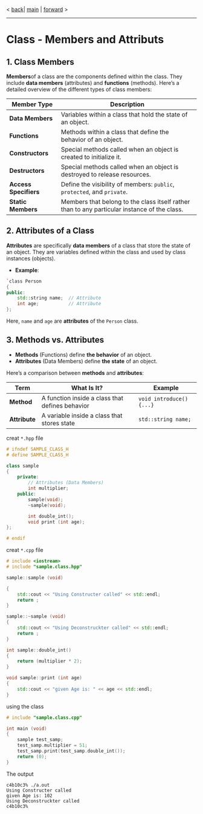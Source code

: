 < [back](cpp00_04_initialization_list.md)| [main](/) | [forward](cpp00_06_visibality.md) >

---

# Class - Members and Attributs 

## 1. Class Members 
**Members**of a class are the components defined within the class. They include **data members** (attributes) and **functions** (methods). Here’s a detailed overview of the different types of class members: 

| **Member Type**       | **Description**                                                                              |
| --------------------- | -------------------------------------------------------------------------------------------- |
| **Data Members**      | Variables within a class that hold the state of an object.                                   |
| **Functions**         | Methods within a class that define the behavior of an object.                                |
| **Constructors**      | Special methods called when an object is created to initialize it.                           |
| **Destructors**       | Special methods called when an object is destroyed to release resources.                     |
| **Access Specifiers** | Define the visibility of members: `public`, `protected`, and `private`.                      |
| **Static Members**    | Members that belong to the class itself rather than to any particular instance of the class. |
## 2. Attributes of a Class

**Attributes** are specifically **data members** of a class that store the state of an object. They are variables defined within the class and used by class instances (objects).

- **Example**:
```cpp
`class Person 
{
public:     
	std::string name;  // Attribute    
	int age;           // Attribute
};
```

Here, `name` and `age` are **attributes** of the `Person` class.

## 3. Methods vs. Attributes

- **Methods** (Functions) define **the behavior** of an object.
- **Attributes** (Data Members) define **the state** of an object.

Here’s a comparison between **methods** and **attributes**:

|**Term**|**What Is It?**|**Example**|
|---|---|---|
|**Method**|A function inside a class that defines behavior|`void introduce() {...}`|
|**Attribute**|A variable inside a class that stores state|`std::string name;`|

creat `*.hpp` file 
```c++
# ifndef SAMPLE_CLASS_H
# define SAMPLE_CLASS_H

class sample
{
	private:
		// Attributes (Data Members)
		int multiplier;
	public:
		sample(void);
		~sample(void);

		int double_int();
		void print (int age);
};

# endif
```

creat `*.cpp` file
```c++
# include <iostream>
# include "sample.class.hpp"

sample::sample (void)

{
	std::cout << "Using Constructer called" << std::endl;
	return ;
}

sample::~sample (void)
{
	std::cout << "Using Deconstruckter called" << std::endl;
	return ;
}

int sample::double_int()
{
	return (multiplier * 2);
}

void sample::print (int age)
{
	std::cout << "given Age is: " << age << std::endl;
}
```

using the class 
```c++
# include "sample.class.cpp"

int main (void)
{
	sample test_samp;
	test_samp.multiplier = 51;
	test_samp.print(test_samp.double_int());
	return (0);
}
```

The output 
```shell
c4b10c3% ./a.out                                
Using Constructer called
given Age is: 102
Using Deconstruckter called
c4b10c3% 
```
